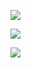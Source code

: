 ![](https://www.nta.go.jp/tmp/3cad0af2-47c5-4eae-b354-a62956b886d0/images/4aa67f3ba3f2e2bdb0057c2bfb7cc88c9b51c9e2704d65d267e809c0279c5973.jpg)

![](https://www.nta.go.jp/tmp/3cad0af2-47c5-4eae-b354-a62956b886d0/images/67bb6bb3933ac26566eb512fff8dced9980608489bbf75f1086582495459f804.jpg)

![](https://www.nta.go.jp/tmp/3cad0af2-47c5-4eae-b354-a62956b886d0/images/231aca5d72de14fa7c1fe751c8255193d236a697226b68376076b3dff4262c2b.jpg)